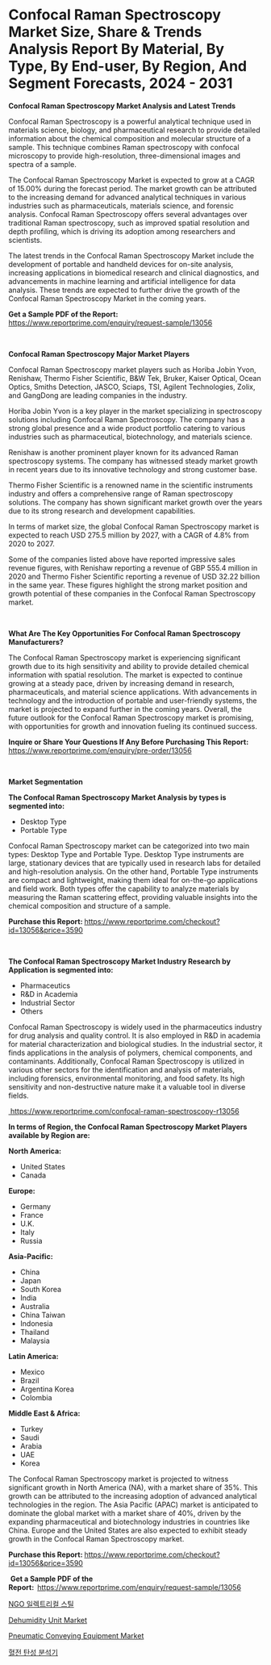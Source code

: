 <p><h1>Confocal Raman Spectroscopy Market Size, Share & Trends Analysis Report By Material, By Type, By End-user, By Region, And Segment Forecasts, 2024 - 2031</h1></p><p><strong>Confocal Raman Spectroscopy Market Analysis and Latest Trends</strong></p>
<p><p>Confocal Raman Spectroscopy is a powerful analytical technique used in materials science, biology, and pharmaceutical research to provide detailed information about the chemical composition and molecular structure of a sample. This technique combines Raman spectroscopy with confocal microscopy to provide high-resolution, three-dimensional images and spectra of a sample.</p><p>The Confocal Raman Spectroscopy Market is expected to grow at a CAGR of 15.00% during the forecast period. The market growth can be attributed to the increasing demand for advanced analytical techniques in various industries such as pharmaceuticals, materials science, and forensic analysis. Confocal Raman Spectroscopy offers several advantages over traditional Raman spectroscopy, such as improved spatial resolution and depth profiling, which is driving its adoption among researchers and scientists.</p><p>The latest trends in the Confocal Raman Spectroscopy Market include the development of portable and handheld devices for on-site analysis, increasing applications in biomedical research and clinical diagnostics, and advancements in machine learning and artificial intelligence for data analysis. These trends are expected to further drive the growth of the Confocal Raman Spectroscopy Market in the coming years.</p></p>
<p><strong>Get a Sample PDF of the Report:&nbsp;</strong> <a href="https://www.reportprime.com/enquiry/request-sample/13056">https://www.reportprime.com/enquiry/request-sample/13056</a></p>
<p>&nbsp;</p>
<p><strong>Confocal Raman Spectroscopy Major Market Players</strong></p>
<p><p>Confocal Raman Spectroscopy market players such as Horiba Jobin Yvon, Renishaw, Thermo Fisher Scientific, B&W Tek, Bruker, Kaiser Optical, Ocean Optics, Smiths Detection, JASCO, Sciaps, TSI, Agilent Technologies, Zolix, and GangDong are leading companies in the industry.</p><p>Horiba Jobin Yvon is a key player in the market specializing in spectroscopy solutions including Confocal Raman Spectroscopy. The company has a strong global presence and a wide product portfolio catering to various industries such as pharmaceutical, biotechnology, and materials science.</p><p>Renishaw is another prominent player known for its advanced Raman spectroscopy systems. The company has witnessed steady market growth in recent years due to its innovative technology and strong customer base.</p><p>Thermo Fisher Scientific is a renowned name in the scientific instruments industry and offers a comprehensive range of Raman spectroscopy solutions. The company has shown significant market growth over the years due to its strong research and development capabilities.</p><p>In terms of market size, the global Confocal Raman Spectroscopy market is expected to reach USD 275.5 million by 2027, with a CAGR of 4.8% from 2020 to 2027.</p><p>Some of the companies listed above have reported impressive sales revenue figures, with Renishaw reporting a revenue of GBP 555.4 million in 2020 and Thermo Fisher Scientific reporting a revenue of USD 32.22 billion in the same year. These figures highlight the strong market position and growth potential of these companies in the Confocal Raman Spectroscopy market.</p></p>
<p>&nbsp;</p>
<p><strong>What Are The Key Opportunities For Confocal Raman Spectroscopy Manufacturers?</strong></p>
<p><p>The Confocal Raman Spectroscopy market is experiencing significant growth due to its high sensitivity and ability to provide detailed chemical information with spatial resolution. The market is expected to continue growing at a steady pace, driven by increasing demand in research, pharmaceuticals, and material science applications. With advancements in technology and the introduction of portable and user-friendly systems, the market is projected to expand further in the coming years. Overall, the future outlook for the Confocal Raman Spectroscopy market is promising, with opportunities for growth and innovation fueling its continued success.</p></p>
<p><strong>Inquire or Share Your Questions If Any Before Purchasing This Report:</strong> <a href="https://www.reportprime.com/enquiry/pre-order/13056">https://www.reportprime.com/enquiry/pre-order/13056</a></p>
<p>&nbsp;</p>
<p><strong>Market Segmentation</strong></p>
<p><strong>The Confocal Raman Spectroscopy Market Analysis by types is segmented into:</strong></p>
<p><ul><li>Desktop Type</li><li>Portable Type</li></ul></p>
<p><p>Confocal Raman Spectroscopy market can be categorized into two main types: Desktop Type and Portable Type. Desktop Type instruments are large, stationary devices that are typically used in research labs for detailed and high-resolution analysis. On the other hand, Portable Type instruments are compact and lightweight, making them ideal for on-the-go applications and field work. Both types offer the capability to analyze materials by measuring the Raman scattering effect, providing valuable insights into the chemical composition and structure of a sample.</p></p>
<p><strong>Purchase this Report:&nbsp;</strong><a href="https://www.reportprime.com/checkout?id=13056&price=3590">https://www.reportprime.com/checkout?id=13056&price=3590</a></p>
<p>&nbsp;</p>
<p><strong>The Confocal Raman Spectroscopy Market Industry Research by Application is segmented into:</strong></p>
<p><ul><li>Pharmaceutics</li><li>R&D in Academia</li><li>Industrial Sector</li><li>Others</li></ul></p>
<p><p>Confocal Raman Spectroscopy is widely used in the pharmaceutics industry for drug analysis and quality control. It is also employed in R&D in academia for material characterization and biological studies. In the industrial sector, it finds applications in the analysis of polymers, chemical components, and contaminants. Additionally, Confocal Raman Spectroscopy is utilized in various other sectors for the identification and analysis of materials, including forensics, environmental monitoring, and food safety. Its high sensitivity and non-destructive nature make it a valuable tool in diverse fields.</p></p>
<p><a href="https://www.reportprime.com/confocal-raman-spectroscopy-r13056">&nbsp;https://www.reportprime.com/confocal-raman-spectroscopy-r13056</a></p>
<p><strong>In terms of Region, the Confocal Raman Spectroscopy Market Players available by Region are:</strong></p>
<p>
    <p> <strong> North America: </strong>
        <ul>
            <li>United States</li>
            <li>Canada</li>
        </ul>
        </p> 
    <p> <strong> Europe: </strong>
        <ul>
            <li>Germany</li>
            <li>France</li>
            <li>U.K.</li>
            <li>Italy</li>
            <li>Russia</li>
        </ul>
        </p> 
    <p> <strong> Asia-Pacific: </strong>
        <ul>
            <li>China</li>
            <li>Japan</li>
            <li>South Korea</li>
            <li>India</li>
            <li>Australia</li>
            <li>China Taiwan</li>
            <li>Indonesia</li>
            <li>Thailand</li>
            <li>Malaysia</li>
        </ul>
        </p> 
    <p> <strong> Latin America: </strong>
        <ul>
            <li>Mexico</li>
            <li>Brazil</li>
            <li>Argentina Korea</li>
            <li>Colombia</li>
        </ul>
        </p> 
    <p> <strong> Middle East & Africa: </strong>
        <ul>
            <li>Turkey</li>
            <li>Saudi</li>
            <li>Arabia</li>
            <li>UAE</li>
            <li>Korea</li>
        </ul>
    </p>
    </p>
<p><p>The Confocal Raman Spectroscopy market is projected to witness significant growth in North America (NA), with a market share of 35%. This growth can be attributed to the increasing adoption of advanced analytical technologies in the region. The Asia Pacific (APAC) market is anticipated to dominate the global market with a market share of 40%, driven by the expanding pharmaceutical and biotechnology industries in countries like China. Europe and the United States are also expected to exhibit steady growth in the Confocal Raman Spectroscopy market.</p></p>
<p><strong>Purchase this Report: </strong><a href="https://www.reportprime.com/checkout?id=13056&price=3590">https://www.reportprime.com/checkout?id=13056&price=3590</a></p>
<p>&nbsp;<strong>Get a Sample PDF of the Report:&nbsp;&nbsp;</strong><a href="https://www.reportprime.com/enquiry/request-sample/13056">https://www.reportprime.com/enquiry/request-sample/13056</a></p>
<p><strong></strong></p>
<p><p><a href="https://github.com/nhaiquang84/Market-Research-Report-List-1/blob/main/298808165430.md">NGO 일렉트리컬 스틸</a></p><p><a href="https://github.com/marloy8/Market-Research-Report-List-5/blob/main/dehumidity-unit-market.md">Dehumidity Unit Market</a></p><p><a href="https://github.com/WillieWoodard/Market-Research-Report-List-5/blob/main/pneumatic-conveying-equipment-market.md">Pneumatic Conveying Equipment Market</a></p><p><a href="https://github.com/gambitz1998/Market-Research-Report-List-1/blob/main/499740765429.md">혈전 탄성 분석기</a></p></p>